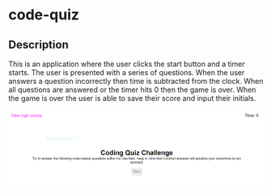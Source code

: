# code-quiz

## Description
This is an application where the user clicks the start button and a timer starts. The user is presented with a series of questions. When the user answers a question incorrectly then time is subtracted from the clock. When all questions are answered or the timer hits 0 then the game is over. When the game is over the user is able to save their score and input their initials. 

<img src="assets\images\snippet.png">